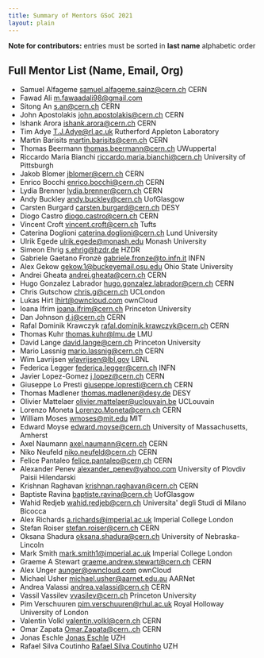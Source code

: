 ```yaml
---
title: Summary of Mentors GSoC 2021
layout: plain
---
```


**Note for contributors:** entries must be sorted in **last name** alphabetic order

## Full Mentor List (Name, Email, Org)
* Samuel Alfageme [samuel.alfageme.sainz@cern.ch](mailto:samuel.alfageme.sainz@cern.ch) CERN
* Fawad Ali [m.fawaadali98@gmail.com](mailto:m.fawaadali98@gmail.com)
* Sitong An [s.an@cern.ch](mailto:s.an@cern.ch) CERN 
* John Apostolakis [john.apostolakis@cern.ch](mailto:john.apostolakis@cern.ch) CERN
* Ishank Arora [ishank.arora@cern.ch](mailto:ishank.arora@cern.ch) CERN
* Tim Adye [T.J.Adye@rl.ac.uk](mailto:T.J.Adye@rl.ac.uk) Rutherford Appleton Laboratory
* Martin Barisits [martin.barisits@cern.ch](mailto:martin.barisits@cern.ch) CERN
* Thomas Beermann [thomas.beermann@cern.ch](mailto:thomas.beermann@cern.ch) UWuppertal
* Riccardo Maria Bianchi [riccardo.maria.bianchi@cern.ch](mailto:riccardo.maria.bianchi@cern.ch) University of Pittsburgh
* Jakob Blomer [jblomer@cern.ch](mailto:jblomer@cern.ch) CERN
* Enrico Bocchi [enrico.bocchi@cern.ch](mailto:enrico.bocchi@cern.ch) CERN
* Lydia Brenner [lydia.brenner@cern.ch](mailto:lydia.brenner@cern.ch) CERN
* Andy Buckley [andy.buckley@cern.ch](mailto:andy.buckley@cern.ch) UofGlasgow
* Carsten Burgard [carsten.burgard@cern.ch](mailto:carsten.burgard@cern.ch) DESY
* Diogo Castro [diogo.castro@cern.ch](mailto:diogo.castro@cern.ch) CERN
* Vincent Croft [vincent.croft@cern.ch](mailto:vincent.croft@cern.ch) Tufts
* Caterina Doglioni [caterina.doglioni@cern.ch](mailto:caterina.doglioni@cern.ch) Lund University
* Ulrik Egede [ulrik.egede@monash.edu](mailto:ulrik.egede@monash.edu) Monash University
* Simeon Ehrig [s.ehrig@hzdr.de](mailto:s.ehrig@hzdr.de) HZDR
* Gabriele Gaetano Fronzè [gabriele.fronze@to.infn.it](mailto:gabriele.fronze@to.infn.it) INFN
* Alex Gekow [gekow.1@buckeyemail.osu.edu](mailto:gekow.1@buckeyemail.osu.edu) Ohio State University
* Andrei Gheata [andrei.gheata@cern.ch](mailto:andrei.gheata@cern.ch) CERN
* Hugo Gonzalez Labrador [hugo.gonzalez.labrador@cern.ch](mailto:hugo.gonzalez.labrador@cern.ch) CERN
* Chris Gutschow [chris.g@cern.ch](mailto:chris.g@cern.ch) UCLondon
* Lukas Hirt [lhirt@owncloud.com](mailto:lhirt@owncloud.com) ownCloud
* Ioana Ifrim [ioana.ifrim@cern.ch](mailto:ioana.ifrim@cern.ch) Princeton University
* Dan Johnson [d.j@cern.ch](mailto:d.j@cern.ch) CERN
* Rafal Dominik Krawczyk  [rafal.dominik.krawczyk@cern.ch](mailto:rafal.dominik.krawczyk@cern.ch) CERN
* Thomas Kuhr [thomas.kuhr@lmu.de](mailto:thomas.kuhr@lmu.de) LMU
* David Lange [david.lange@cern.ch](mailto:david.lange@cern.ch) Princeton University
* Mario Lassnig [mario.lassnig@cern.ch](mailto:mario.lassnig@cern.ch) CERN
* Wim Lavrijsen [wlavrijsen@lbl.gov](mailto:wlavrijsen@lbl.gov) LBNL
* Federica Legger [federica.legger@cern.ch](mailto:federica.legger@cern.ch) INFN
* Javier Lopez-Gomez [j.lopez@cern.ch](mailto:j.lopez@cern.ch) CERN
* Giuseppe Lo Presti [giuseppe.lopresti@cern.ch](mailto:giuseppe.lopresti@cern.ch) CERN
* Thomas Madlener [thomas.madlener@desy.de](mailto:thomas.madlener@desy.de) DESY
* Olivier Mattelaer [olivier.mattelaer@uclouvain.be](mailto:olivier.mattelaer@uclouvain.be) UCLouvain
* Lorenzo Moneta [Lorenzo.Moneta@cern.ch](mailto:Lorenzo.Moneta@cern.ch) CERN 
* William Moses [wmoses@mit.edu](mailto:wmoses@mit.edu) MIT
* Edward Moyse [edward.moyse@cern.ch](mailto:edward.moyse@cern.ch) University of Massachusetts, Amherst
* Axel Naumann [axel.naumann@cern.ch](mailto:axel.naumann@cern.ch) CERN
* Niko Neufeld [niko.neufeld@cern.ch](mailto:niko.neufeld@cern.ch) CERN
* Felice Pantaleo [felice.pantaleo@cern,ch](mailto:felice.pantaleo@cern.ch) CERN
* Alexander Penev [alexander_penev@yahoo.com](mailto:alexander_penev@yahoo.com) University of Plovdiv Paisii Hilendarski
* Krishnan Raghavan [krishnan.raghavan@cern.ch](mailto:krishnan.raghavan@cern.ch) CERN
* Baptiste Ravina [baptiste.ravina@cern.ch](mailto:baptiste.ravina@cern.ch) UofGlasgow
* Wahid Redjeb [wahid.redjeb@cern.ch](mailto:wahid.redjeb@cern.ch) Universita' degli Studi di Milano Bicocca
* Alex Richards [a.richards@imperial.ac.uk](mailto:a.richards@imperial.ac.uk) Imperial College London
* Stefan Roiser [stefan.roiser@cern.ch](mailto:stefan.roiser@cern.ch) CERN
* Oksana Shadura [oksana.shadura@cern.ch](mailto:oksana.shadura@cern.ch) University of Nebraska-Lincoln
* Mark Smith [mark.smith1@imperial.ac.uk](mailto:mark.smith1@imperial.ac.uk) Imperial College London
* Graeme A Stewart [graeme.andrew.stewart@cern.ch](mailto:graeme.andrew.stewart@cern.ch) CERN
* Alex Unger [aunger@owncloud.com](mailto:aunger@owncloud.com) ownCloud
* Michael Usher [michael.usher@aarnet.edu.au](mailto:michael.usher@aarnet.edu.au) AARNet
* Andrea Valassi [andrea.valassi@cern.ch](mailto:andrea.valassi@cern.ch) CERN
* Vassil Vassilev [vvasilev@cern.ch](mailto:vvasilev@cern.ch) Princeton University
* Pim Verschuuren [pim.verschuuren@rhul.ac.uk](mailto:pim.verschuuren@rhul.ac.uk) Royal Holloway University of London
* Valentin Volkl [valentin.volkl@cern.ch](mailto:valentin.volkl@cern.ch) CERN
* Omar Zapata [Omar.Zapata@cern..ch](mailto:Omar.Zapata@cern.ch) CERN
* Jonas Eschle [Jonas Eschle](mailto:Jonas.Eschle@cern.ch) UZH
* Rafael Silva Coutinho [Rafael Silva Coutinho](mailto:rafael.silva.coutinho@cern.ch) UZH
